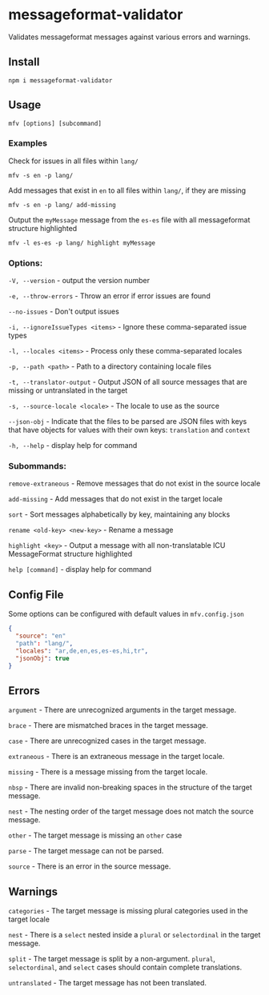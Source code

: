 # messageformat-validator

Validates messageformat messages against various errors and warnings.

## Install

```shell
npm i messageformat-validator
```

## Usage

```shell
mfv [options] [subcommand]
```

### Examples

Check for issues in all files within `lang/`
```shell
mfv -s en -p lang/
```

Add messages that exist in `en` to all files within `lang/`, if they are missing
```shell
mfv -s en -p lang/ add-missing
```

Output the `myMessage` message from the `es-es` file with all messageformat structure highlighted
```shell
mfv -l es-es -p lang/ highlight myMessage
```

### Options:

`-V, --version` - output the version number

`-e, --throw-errors` - Throw an error if error issues are found

`--no-issues` - Don't output issues

`-i, --ignoreIssueTypes <items>` - Ignore these comma-separated issue types

`-l, --locales <items>` - Process only these comma-separated locales

`-p, --path <path>` - Path to a directory containing locale files

`-t, --translator-output` - Output JSON of all source messages that are missing or untranslated in the target

`-s, --source-locale <locale>` - The locale to use as the source

`--json-obj` - Indicate that the files to be parsed are JSON files with keys that have objects for values with their own keys: `translation` and `context`

`-h, --help` - display help for command

### Subommands:

`remove-extraneous` - Remove messages that do not exist in the source locale

`add-missing` - Add messages that do not exist in the target locale

`sort` - Sort messages alphabetically by key, maintaining any blocks

`rename <old-key> <new-key>` - Rename a message

`highlight <key>` - Output a message with all non-translatable ICU MessageFormat structure highlighted

`help [command]` - display help for command

## Config File

Some options can be configured with default values in `mfv.config.json`
```json
{
  "source": "en"
  "path": "lang/",
  "locales": "ar,de,en,es,es-es,hi,tr",
  "jsonObj": true
}
```

## Errors

`argument` - There are unrecognized arguments in the target message.

`brace` - There are mismatched braces in the target message.

`case` - There are unrecognized cases in the target message.

`extraneous` - There is an extraneous message in the target locale.

`missing` - There is a message missing from the target locale.

`nbsp` - There are invalid non-breaking spaces in the structure of the target message.

`nest` - The nesting order of the target message does not match the source message.

`other` - The target message is missing an `other` case

`parse` - The target message can not be parsed.

`source` - There is an error in the source message.

## Warnings

`categories` - The target message is missing plural categories used in the target locale

`nest` - There is a `select` nested inside a `plural` or `selectordinal` in the target message.

`split` - The target message is split by a non-argument. `plural`, `selectordinal`, and `select` cases should contain complete translations.

`untranslated` - The target message has not been translated.
